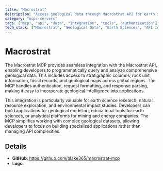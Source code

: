```yaml
---
title: "Macrostrat"
description: "Access geological data through Macrostrat API for earth sciences, resource exploration, and environmental analysis."
category: "mcps-servers"
tags: ["mcp", "api", "data", "integration", "tools", "authentication"]
tech_stack: ["Macrostrat", "Geological Data", "Earth Sciences", "API Integration", "Geospatial Analysis"]
---
```


# Macrostrat

The Macrostrat MCP provides seamless integration with the Macrostrat API, enabling developers to programmatically query and analyze comprehensive geological data. This includes access to stratigraphic columns, rock unit information, fossil records, and geological maps across global regions. The MCP handles authentication, request formatting, and response parsing, making it easy to incorporate geological intelligence into applications.

This integration is particularly valuable for earth science research, natural resource exploration, and environmental impact studies. Developers can build applications for geological modeling, educational tools for earth sciences, or analytical platforms for mining and energy companies. The MCP simplifies working with complex geological datasets, allowing developers to focus on building specialized applications rather than managing API complexities.

## Details

- **GitHub**: https://github.com/blake365/macrostrat-mcp
- **Logo**: 
